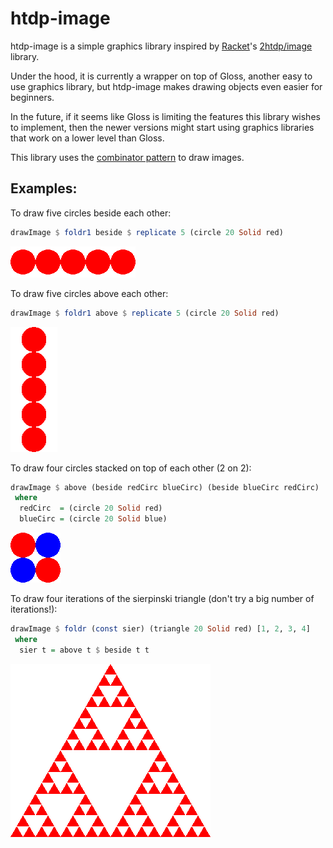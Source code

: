 # htdp-image

htdp-image is a simple graphics library inspired by [Racket](https://racket-lang.org/)'s [2htdp/image](https://docs.racket-lang.org/teachpack/2htdpimage.html) library.

Under the hood, it is currently a wrapper on top of Gloss, another easy to use graphics library, but htdp-image
makes drawing objects even easier for beginners.

In the future, if it seems like Gloss is limiting the features this library wishes
to implement, then the newer versions might start using graphics libraries that
work on a lower level than Gloss.

This library uses the [combinator pattern](https://wiki.haskell.org/Combinator_pattern) to draw images.

## Examples:

To draw five circles beside each other:

```haskell
drawImage $ foldr1 beside $ replicate 5 (circle 20 Solid red)
```

![alt text](https://raw.githubusercontent.com/trajafri/htdp-image/master/example-images/beside.png "Four circles beside each other")


To draw five circles above each other:

```haskell
drawImage $ foldr1 above $ replicate 5 (circle 20 Solid red)
```
 
![alt text](https://raw.githubusercontent.com/trajafri/htdp-image/master/example-images/above.png "Four circles above each other")


To draw four circles stacked on top of each other (2 on 2):

```haskell
drawImage $ above (beside redCirc blueCirc) (beside blueCirc redCirc)
 where
  redCirc  = (circle 20 Solid red)
  blueCirc = (circle 20 Solid blue)
```

![alt text](https://raw.githubusercontent.com/trajafri/htdp-image/master/example-images/above-beside.png "Two circles stacked on each other")


To draw four iterations of the sierpinski triangle (don't try a big number of iterations!):

```haskell
drawImage $ foldr (const sier) (triangle 20 Solid red) [1, 2, 3, 4]
 where
  sier t = above t $ beside t t
```

![alt text](https://raw.githubusercontent.com/trajafri/htdp-image/master/example-images/sierpinski.png "Sierpinski 4")

